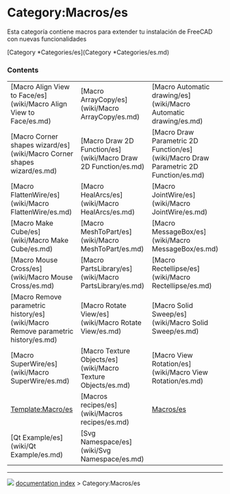 # Category:Macros/es
Esta categoría contiene macros para extender tu instalación de FreeCAD con nuevas funcionalidades

[Category   *Categories/es](Category   *Categories/es.md)

### Contents

|     |     |     |
| --- | --- | --- |
| [Macro Align View to Face/es](wiki/Macro Align View to Face/es.md) | [Macro ArrayCopy/es](wiki/Macro ArrayCopy/es.md) | [Macro Automatic drawing/es](wiki/Macro Automatic drawing/es.md) |
| [Macro Corner shapes wizard/es](wiki/Macro Corner shapes wizard/es.md) | [Macro Draw 2D Function/es](wiki/Macro Draw 2D Function/es.md) | [Macro Draw Parametric 2D Function/es](wiki/Macro Draw Parametric 2D Function/es.md) |
| [Macro FlattenWire/es](wiki/Macro FlattenWire/es.md) | [Macro HealArcs/es](wiki/Macro HealArcs/es.md) | [Macro JointWire/es](wiki/Macro JointWire/es.md) |
| [Macro Make Cube/es](wiki/Macro Make Cube/es.md) | [Macro MeshToPart/es](wiki/Macro MeshToPart/es.md) | [Macro MessageBox/es](wiki/Macro MessageBox/es.md) |
| [Macro Mouse Cross/es](wiki/Macro Mouse Cross/es.md) | [Macro PartsLibrary/es](wiki/Macro PartsLibrary/es.md) | [Macro Rectellipse/es](wiki/Macro Rectellipse/es.md) |
| [Macro Remove parametric history/es](wiki/Macro Remove parametric history/es.md) | [Macro Rotate View/es](wiki/Macro Rotate View/es.md) | [Macro Solid Sweep/es](wiki/Macro Solid Sweep/es.md) |
| [Macro SuperWire/es](wiki/Macro SuperWire/es.md) | [Macro Texture Objects/es](wiki/Macro Texture Objects/es.md) | [Macro View Rotation/es](wiki/Macro View Rotation/es.md) |
| [Template:Macro/es](wiki/Template_Macro/es.md) | [Macros recipes/es](wiki/Macros recipes/es.md) | [Macros/es](wiki/Macros/es.md) |
| [Qt Example/es](wiki/Qt Example/es.md) | [Svg Namespace/es](wiki/Svg Namespace/es.md) |



---
![](images/Right_arrow.png) [documentation index](../README.md) > Category:Macros/es
